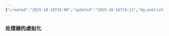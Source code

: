 ```yaml
---
{"created":"2025-10-16T19:08","updated":"2025-10-16T19:11","dg-publish":true,"permalink":"/Operating System/NJU OS Operating System Design and Implementation/Lecture 19 上下文切换/","dgPassFrontmatter":true,"noteIcon":""}
---
```


### 处理器的虚拟化
